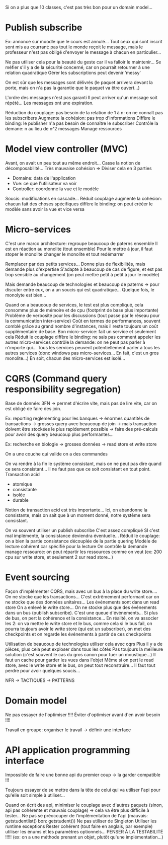 Si on a plus que 10 classes, c'est pas très bon pour un domain model...

# Publish subscribe

Ex: annonce sur moodle que le cours est annulé...
Tout ceux qui sont inscrit sont mis au courrant: pas tout le monde reçoit le message, mais le professeur n'est pas obligé d'envoyer le message à chacun en particulier...

Ne pas utiliser cela pour la beauté du geste car il va falloir le maintenir...
Se méfier s'il y a de la sécurité concerné, car on pourrait retourner à une relation quadratique
Gérer les subscriptions peut devenir 'messy'

On est sûr que les messages sont délivrés (le paquet arrivera devant la porte, mais on n'a pas la garantie que le paquet va être ouvert...)

L'ordre des messages n'est pas garanti
Il peut arriver qu'un message soit répété...
Les messages ont une expiration.

Réduction du couplage: pas besoin de la relation de 1 à n: on ne connaît pas les subscribers
Augmente la cohésion: pas trop d'informations
Diffère le binding: le publisher n'a pas besoin de connaître le subscriber
Contrôle la demane: n au lieu de n^2 messages
Manage ressources

# Model view controller (MVC)

Avant, on avait un peu tout au même endroit... Casse la notion de décomposabilité... Très mauvaise cohésion
$\Rightarrow$ Diviser cela en 3 parties
- Domaine: data de l'application
- Vue: ce que l'utilisateur va voir
- Controller: coordonne la vue et le modèle

Soucis: modifications en cascade...
Réduit couplage
augmente la cohésion: chacun fait des choses spécifiques
diffère le binding: on peut crééer le modèle sans avoir la vue et vice versa

# Micro-services

C'est une marco architecture: regroupe beaucoup de paterns ensemble
Il est en réaction au monolite (tout ensemble)
Pour le mettre à jour, il faut stoper le monolite changer le monolite et tout redémarrer

Remplacer par des petits services...
Donne plus de flexibilités, mais demande plus d'expertise
S'adapte à beaucoup de cas de figure, et est pas trop sensible au changement (on peut mettre petit à petit à jour le modèle)

Mais demande beaucoup de technologies et beaucoup de paterns -> pour discuter entre eux, on a un soucis qui est quadratique...
Quelque fois, le monolyte est bien...

Quand on a beaucoup de services, le test est plus compliqué, cela consomme plus de mémoire et de cpu (footprint de base plus importante)
Problème de verbosité pour les discussions (tout passe par le réseau pour la communication inter-service)
Coût en termes de performances, souvent comblé grâce au grand nombre d'instances, mais il reste toujours un coût supplémentaire de base.
Bon micro-service: fait un service et seulement cela
Réduit le couplage
diffère le binding: ne sais pas comment appeler les autres micro-services
contrôle la demande: on ne peut pas parler à n'importe qui...
Tous les services peuvent potentiellement parler à tous les autres services (donc windows pas micro-services... En fait, c'est un gros monolite...)
En soit, chacun des micro-services est isolé...


# CQRS (Command query responsibility segregation)

Base de donnée: 3FN -> permet d'écrire vite, mais pas de lire vite, car on est obligé de faire des join.

Ex: reporting reglementing pour les banques -> énormes quantités de transactions -> grosses query avec beaucoup de join -> mais transaction doivent être stockées
le plus rapidement possible -> faire des pré-calculs pour avoir des query beaucoup plus performantes...

Ex: recherche en biologie -> grosses données -> read store et write store

On a une couche qui valide
on a des commandes

On va rendre à la fin le système consistant, mais on ne peut pas dire quand ce sera consistant... Il ne faut pas que ce soit consistant en tout point.
Transaction acid
- atomique
- consistante
- isolée
- durable

Notion de transaction acid est très importante... Ici, on abandonne la consistante, mais on sait que à un moment donné, notre système sera consistant.

On va souvent utiliser un publish subscribe
C'est assez compliqué
SI c'est mal implémenté, la consistance deviendra éventuelle...
Réduit le couplage: on a bien la partie consistance découplée de la partie quering
Modèle de lecture cohérent car spécifié pour la lecture
On contrôle la demande
manage ressource: on peut répartir les ressources comme on veut (ex: 200 cpu sur write store, et seulement 2 sur read store...)


# Event sourcing

Façon d'implémenter CQRS, mais avec un bus à la place du write store.... On ne stocke que les transactions... C'est extrêmement performant car on ne stocke que des données unitaires...
Les événements sont dans un read store
On a enlevé le write store... On ne stocke plus que des événements dans un bus (publish subscribe). C'est une queue d'événements...
Si plus de bus, on pert la cohérence et la consistance...
En réalité, on va associer les 2: on va mettre le write store et le bus, comme cela si le bus fail, on pourra toujours avoir le write store (qui est un subscriber),
on met des checkpoints et on regarde les événements à partir de ces checkpoints

Utilisation de beaucoup de technologies
utiliser cela avec cqrs
Plus il y a de pièces, plus cela peut exploser dans tous les côtés
Pas toujours la meilleure solution (c'est souvent le cas du gros canon pour tuer un moustique...)
Il faut un cache pour garder les vues dans l'objet
Même si on pert le read store, avec le write store et le bus, on peut tout reconstruire... Il faut tout perdre pour avoir quelques soucis...

NFR -> TACTIQUES -> PATTERNS

# Domain model

Ne pas essayer de l'optimiser !!!!
Éviter d'optimiser avant d'en avoir besoin !!!!

Travail en groupe: organiser le travail -> définir une interface

# API application programming interface

Impossible de faire une bonne api du premier coup -> la garder compatible !!!

Toujours essayer de se mettre dans la tête de celui qui va utiliser l'api pour qu'elle soit simple à utiliser...

Quand on écrit des api, minimiser le couplage avec d'autres paquets (sinon, api pas cohérente et mauvais couplage) -> cela va être plus difficile à tester...
Ne pas se préoccuper de l'implémentation de l'api (mauvais: getstudentlist() bon: getstudent())
Ne pas utiliser de Singleton
Utiliser les runtime exceptions
Rester cohérent (tout faire en anglais, par exemple)
utiliser les énums et les paramètres optionnels...
PENSER À LA TESTABILITÉ !!!!! (ex: on a une méthode prenant un objet, plutôt qu'une implémentation...)
